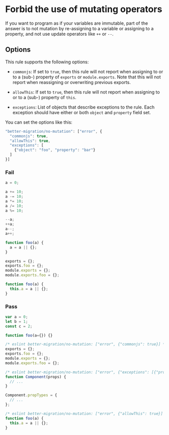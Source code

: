 # Forbid the use of mutating operators

If you want to program as if your variables are immutable, part of the answer is to not mutation by re-assigning to a variable or assigning to a property, and not use update operators like `++` or `--`.

## Options

This rule supports the following options:

- `commonjs`: If set to `true`, then this rule will not report when assigning to or to a (sub-) property of `exports` or `module.exports`. Note that this will not report when reassigning or overwriting previous exports.

- `allowThis`: If set to `true`, then this rule will not report when assigning to or to a (sub-) property of `this`.

- `exceptions`: List of objects that describe exceptions to the rule. Each exception should have either or both `object` and `property` field set.

You can set the options like this:

```js
"better-migration/no-mutation": ["error", {
  "commonjs": true,
  "allowThis": true,
  "exceptions": [
    {"object": "foo", "property": "bar"}
  ]
}]
```

### Fail

```js
a = 0;

a += 10;
a -= 10;
a *= 10;
a /= 10;
a %= 10;

--a;
++a;
a--;
a++;

function foo(a) {
  a = a || {};
}

exports = {};
exports.foo = {};
module.exports = {};
module.exports.foo = {};

function foo(a) {
  this.a = a || {};
}
```

### Pass

```js
var a = 0;
let b = 1;
const c = 2;

function foo(a={}) {}

/* eslint better-migration/no-mutation: ["error", {"commonjs": true}] */
exports = {};
exports.foo = {};
module.exports = {};
module.exports.foo = {};

/* eslint better-migration/no-mutation: ["error", {"exceptions": [{"property": "propTypes"}]}] */
function Component(props) {
  // ...
}

Component.propTypes = {
  // ...
};

/* eslint better-migration/no-mutation: ["error", {"allowThis": true}] */
function foo(a) {
  this.a = a || {};
}
```
